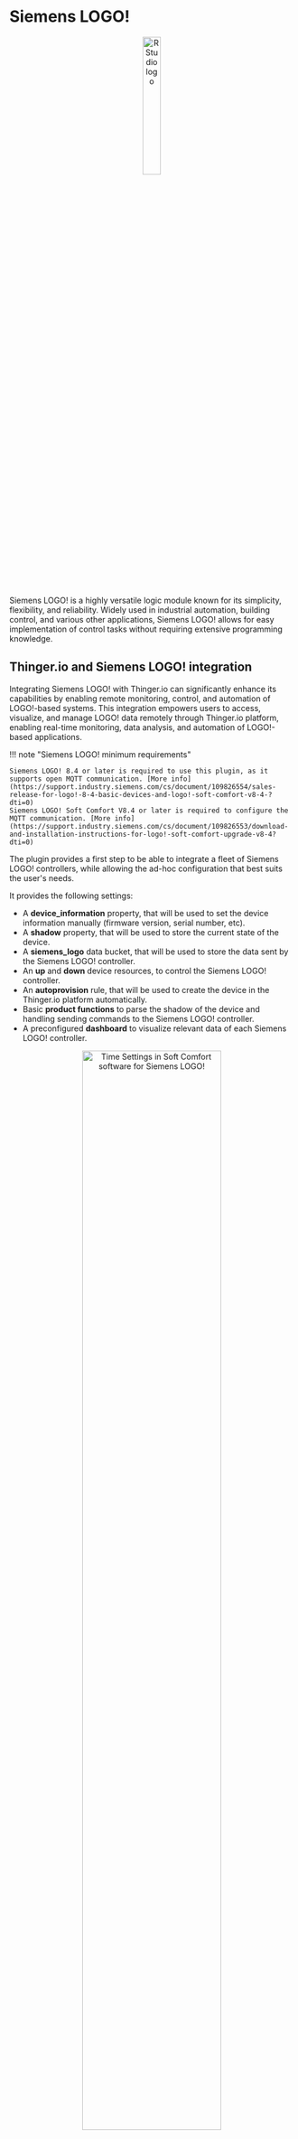 
# Siemens LOGO!

<p align="center">
  <img width="250" src="/plugins/siemens-logo/assets/logo-plc.svg" onerror="this.src='https://marketplace.thinger.io/plugins/siemens-logo/assets/logo-plc.svg';this.onerror='';" alt="RStudio logo" style="width: 25%" class="off-glb">
</p>

Siemens LOGO! is a highly versatile logic module known for its simplicity, flexibility, and reliability. Widely used in industrial automation, building control, and various other applications, Siemens LOGO! allows for easy implementation of control tasks without requiring extensive programming knowledge.

## Thinger.io and Siemens LOGO! integration

Integrating Siemens LOGO! with Thinger.io can significantly enhance its capabilities by enabling remote monitoring, control, and automation of LOGO!-based systems. This integration empowers users to access, visualize, and manage LOGO! data remotely through Thinger.io platform, enabling real-time monitoring, data analysis, and automation of LOGO!-based applications.

!!! note "Siemens LOGO! minimum requirements"

    Siemens LOGO! 8.4 or later is required to use this plugin, as it supports open MQTT communication. [More info](https://support.industry.siemens.com/cs/document/109826554/sales-release-for-logo!-8-4-basic-devices-and-logo!-soft-comfort-v8-4-?dti=0)
    Siemens LOGO! Soft Comfort V8.4 or later is required to configure the MQTT communication. [More info](https://support.industry.siemens.com/cs/document/109826553/download-and-installation-instructions-for-logo!-soft-comfort-upgrade-v8-4?dti=0)

The plugin provides a first step to be able to integrate a fleet of Siemens LOGO! controllers, while allowing the ad-hoc configuration that best suits the user's needs.

It provides the following settings:

- A **device_information** property, that will be used to set the device information manually (firmware version, serial number, etc).
- A **shadow** property, that will be used to store the current state of the device.
- A **siemens_logo** data bucket, that will be used to store the data sent by the Siemens LOGO! controller.
- An **up** and **down** device resources, to control the Siemens LOGO! controller.
- An **autoprovision** rule, that will be used to create the device in the Thinger.io platform automatically.
- Basic **product functions** to parse the shadow of the device and handling sending commands to the Siemens LOGO! controller.
- A preconfigured **dashboard** to visualize relevant data of each Siemens LOGO! controller. 

<p align="center">
  <img src="/plugins/siemens-logo/assets/12_product_profile_1.png" onerror="this.src='https://marketplace.thinger.io/plugins/siemens-logo/assets/12_product_profile_1.png';this.onerror='';" alt="Time Settings in Soft Comfort software for Siemens LOGO!" style="width: 70%">
  <img src="/plugins/siemens-logo/assets/13_product_profile_2.png" onerror="this.src='https://marketplace.thinger.io/plugins/siemens-logo/assets/13_product_profile_2.png';this.onerror='';" alt="Time Settings in Soft Comfort software for Siemens LOGO!" style="width: 70%">
</p>

## Get Started

After installing the Siemens LOGO! Plugin, it is time to configure the device to connect to Thinger.io platform. The following steps will guide you through the process:

#### Connect Siemens LOGO! to the Internet

Ensure that your Siemens LOGO! device is connected to the Internet, either through an Ethernet connection or a compatible IoT module.

#### Set the Device Time

Set the time and date on the Siemens LOGO! through the menu `Tools -> Transfer -> Set Time...`.

<p align="center">
  <img src="/plugins/siemens-logo/assets/1_time_settings.png" onerror="this.src='https://marketplace.thinger.io/plugins/siemens-logo/assets/1_time_settings.png';this.onerror='';" alt="Time Settings in Soft Comfort software for Siemens LOGO!" style="width: 80%">
</p>

#### Configure MQTT Communication

Configure the Siemens LOGO! device to communicate with Thinger.io platform using MQTT protocol. You will need to provide the MQTT broker address, port, username, and password. Go to the menu option `Tools -> Transfer -> Cloud settings -> Cloud connection settings` and configure the settings as shown below:

  1. In the new dialog that appears on screen, check the `Active Cloud Access`. Then, click on `Register object`.
  <p align="center">
    <img src="/plugins/siemens-logo/assets/3_cloud_settings_2.png" onerror="this.src='https://marketplace.thinger.io/plugins/siemens-logo/assets/3_cloud_settings_2.png';this.onerror='';" alt="Time Settings in Soft Comfort software for Siemens LOGO!" style="width: 80%">
  </p>

  2. Select the `Type of cloud` as `MQTT` and click on `Next`.
  <p align="center">
    <img src="/plugins/siemens-logo/assets/4_cloud_settings_3.png" onerror="this.src='https://marketplace.thinger.io/plugins/siemens-logo/assets/4_cloud_settings_3.png';this.onerror='';" alt="Time Settings in Soft Comfort software for Siemens LOGO!" style="width: 80%">
  </p>

  3. Now set the broker URL, port, device id, username, and device password.
    * Broker URL: domain name of the instance of Thinger.io. If you use the Community Console, the URL should be `backend.thinger.io`. If you use a private instance use your own URL.
    * Port: 8883 is recommended over 1883.
    * Device ID: Identifier that we will give to the device in the Thinger.io platform and which must be unique. The current autoprovision rule is to start with 'logo-', which can be followed by the serial number of the device for example.
    * Username: Username of the Thinger.io platform that will own the device resource in the system.
    * Device Password: Password of the device the Thinger.io platform will use to authenticate the device. It will be configured on the platform on autoprovision.
  <p align="center">
    <img src="/plugins/siemens-logo/assets/5_cloud_settings_4.png" onerror="this.src='https://marketplace.thinger.io/plugins/siemens-logo/assets/5_cloud_settings_4.png';this.onerror='';" alt="Time Settings in Soft Comfort software for Siemens LOGO!" style="width: 80%">
  </p>

  4. In this next step, we will select for `Authenticacion Type` the option `Unilateral TLS`. The certificate CA de broker uses can be download from this [link](https://letsencrypt.org/certificates/), specifically the pem certificate `ISRG Root X1`, valid until 2023-06-04.
  <p align="center">
    <img src="/plugins/siemens-logo/assets/6_certificate.png" onerror="this.src='https://marketplace.thinger.io/plugins/siemens-logo/assets/6_certificate.png';this.onerror='';" alt="Time Settings in Soft Comfort software for Siemens LOGO!" style="width: 80%">
    <img src="/plugins/siemens-logo/assets/7_cloud_settings_5.png" onerror="this.src='https://marketplace.thinger.io/plugins/siemens-logo/assets/7_cloud_settings_5.png';this.onerror='';" alt="Time Settings in Soft Comfort software for Siemens LOGO!" style="width: 80%">
  </p>

  5. In the next dialog screen we will configure the MQTT topics in which the Siemens LOGO! publishes and is subscribed.
    * Publish topic: topic where the LOGO! will send data to be read form the Thinger.io Cloud platform. We suggest the following structure: `logo/<id of the device>/tx`
    * Subscribe to topic: topic where the LOGO! will receive data sent by the Thinger.io Cloud platform. We suggest the following structure: `logo/<id of the device>/rx`
  <p align="center">
    <img src="/plugins/siemens-logo/assets/8_cloud_settings_6.png" onerror="this.src='https://marketplace.thinger.io/plugins/siemens-logo/assets/8_cloud_settings_6.png';this.onerror='';" alt="Time Settings in Soft Comfort software for Siemens LOGO!" style="width: 80%">
  </p>

  6. After a few seconds, the device will autoprovision itself on Thinger.io Platform. You can check the device status on the Thinger.io Console.
  <p align="center">
    <img src="/plugins/siemens-logo/assets/9_cloud_settings_7.png" onerror="this.src='https://marketplace.thinger.io/plugins/siemens-logo/assets/9_cloud_settings_7.png';this.onerror='';" alt="Time Settings in Soft Comfort software for Siemens LOGO!" style="width: 80%">
    <img src="/plugins/siemens-logo/assets/10_thinger_settings_1.png" onerror="this.src='https://marketplace.thinger.io/plugins/siemens-logo/assets/10_thinger_settings_1.png';this.onerror='';" alt="Time Settings in Soft Comfort software for Siemens LOGO!" style="width: 80%">
  </p>

### Configure Data Exchange

Configure the data registers in the Siemens LOGO! device that you want to exchange with Thinger.io platform.

  * In the following image, the two registers will be sent to the publish topic (`logo/<id of the device>/tx`) configured in the previous step, when their value changes.
  * To send data from the platform to the controller, the register must be set with `write permissions`. In this case the register M1.

<p align="center">
  <img src="/plugins/siemens-logo/assets/11_cloud_settings_8.png" onerror="this.src='https://marketplace.thinger.io/plugins/siemens-logo/assets/11_cloud_settings_8.png';this.onerror='';" alt="Time Settings in Soft Comfort software for Siemens LOGO!" style="width: 80%">
</p>

By following all these steps the plugin will be fully configured, and it is time to begin the configuration of the Product for your own project requirements.

### Remote Configuration

In order to configure the Siemens LOGO! remotely, a Thinger.io [Linux Client](https://docs.thinger.io/linux) is required to be installed in the same LAN as the device. By leveraging the [proxies features](https://docs.thinger.io/business-features/proxies),
it is possible to open a remote tunnel from the Siemens Soft Comfort software to the Siemens LOGO! through the Thinger.io platform.

If there are any questions regarding this configuration, we'd be happy to help you. Please reach out to us through the [Thinger.io Community](https://community.thinger.io/) or the [Thinger.io Support](https://thinger.io/support/).

## Additional Resources

There are several resources available with both the Siemens LOGO! and Thinger.io Platform that can help you get started with your project:

* [Siemens LOGO! System Manual](https://support.industry.siemens.com/cs/document/109826499/logo!?dti=0)
* [Siemens LOGO! Support Forum](https://support.industry.siemens.com/forum/es/en/conf/65/)
* [Thinger.io Products Documentation](https://docs.thinger.io/business-features/products)

## License

No affiliation with Siemens is implied or intended by this plugin.

<a href="http://opensource.org/">
  <img style="float: right;" width="100px" height="137px" src="/assets/OSI_Standard_Logo_0.svg">
</a>

The plugin is licensed under the [MIT License](http://opensource.org/licenses/MIT):

Copyright &copy; [Thinger.io](http://thinger.io)

Permission is hereby granted, free of charge, to any person obtaining a copy of this software and associated documentation files (the "Software"), to deal in the Software without restriction, including without limitation the rights to use, copy, modify, merge, publish, distribute, sublicense, and/or sell copies of the Software, and to permit persons to whom the Software is furnished to do so, subject to the following conditions:

The above copyright notice and this permission notice shall be included in all copies or substantial portions of the Software.

THE SOFTWARE IS PROVIDED "AS IS", WITHOUT WARRANTY OF ANY KIND, EXPRESS OR IMPLIED, INCLUDING BUT NOT LIMITED TO THE WARRANTIES OF MERCHANTABILITY, FITNESS FOR A PARTICULAR PURPOSE AND NONINFRINGEMENT. IN NO EVENT SHALL THE AUTHORS OR COPYRIGHT HOLDERS BE LIABLE FOR ANY CLAIM, DAMAGES OR OTHER LIABILITY, WHETHER IN AN ACTION OF CONTRACT, TORT OR OTHERWISE, ARISING FROM, OUT OF OR IN CONNECTION WITH THE SOFTWARE OR THE USE OR OTHER DEALINGS IN THE SOFTWARE.
